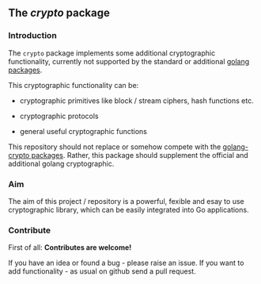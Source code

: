 ## The *crypto* package

### Introduction

The `crypto` package implements some additional cryptographic functionality, currently not supported by the standard or additional [golang packages](https://golang.org/pkg/ "Offical golang packages").

This cryptographic functionality can be:

* cryptographic primitives like block / stream ciphers, hash functions etc.

* cryptographic protocols

* general useful cryptographic functions

This repository should not replace or somehow compete with the [golang-crypto packages](https://godoc.org/golang.org/x/crypto "Additional golang crypto packages"). Rather, this package should supplement the official and additional golang cryptographic.

### Aim

The aim of this project / repository is a powerful, fexible and esay to use cryptographic library, 
which can be easily integrated into Go applications.  

### Contribute

First of all: **Contributes are welcome!** 
 
If you have an idea or found a bug - please raise an issue. If you want to add functionality - as usual on github send a pull request.
